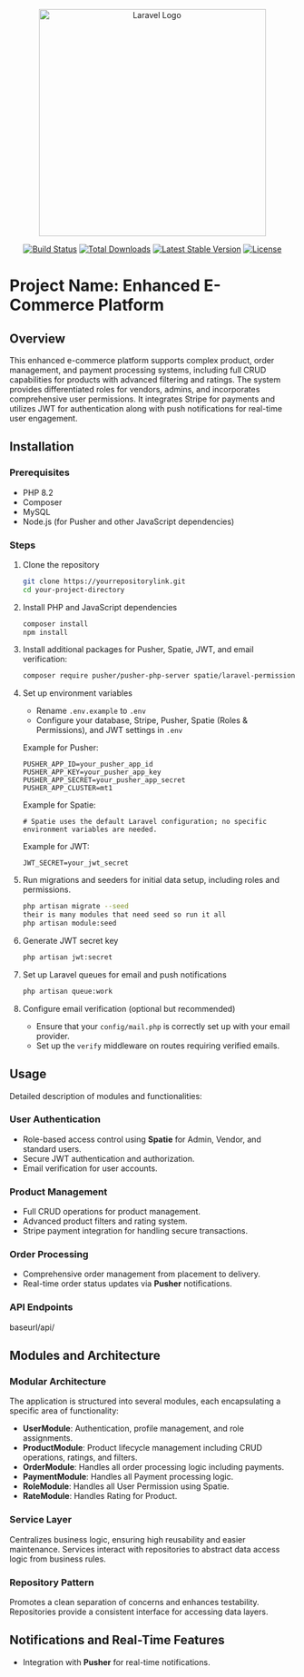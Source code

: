 <p align="center"><a href="https://laravel.com" target="_blank"><img src="https://raw.githubusercontent.com/laravel/art/master/logo-lockup/5%20SVG/2%20CMYK/1%20Full%20Color/laravel-logolockup-cmyk-red.svg" width="400" alt="Laravel Logo"></a></p>

<p align="center">
    <a href="https://github.com/laravel/framework/actions"><img src="https://github.com/laravel/framework/workflows/tests/badge.svg" alt="Build Status"></a>
    <a href="https://packagist.org/packages/laravel/framework"><img src="https://img.shields.io/packagist/dt/laravel/framework" alt="Total Downloads"></a>
    <a href="https://packagist.org/packages/laravel/framework"><img src="https://img.shields.io/packagist/v/laravel/framework" alt="Latest Stable Version"></a>
    <a href="https://packagist.org/packages/laravel/framework"><img src="https://img.shields.io/packagist/l/laravel/framework" alt="License"></a>
</p>

# Project Name: Enhanced E-Commerce Platform

## Overview

This enhanced e-commerce platform supports complex product, order management, and payment processing systems, including full CRUD capabilities for products with advanced filtering and ratings. The system provides differentiated roles for vendors, admins, and incorporates comprehensive user permissions. It integrates Stripe for payments and utilizes JWT for authentication along with push notifications for real-time user engagement.

## Installation

### Prerequisites

- PHP 8.2
- Composer
- MySQL
- Node.js (for Pusher and other JavaScript dependencies)

### Steps

1. Clone the repository
    ```bash
    git clone https://yourrepositorylink.git
    cd your-project-directory
    ```

2. Install PHP and JavaScript dependencies
    ```bash
    composer install
    npm install
    ```

3. Install additional packages for Pusher, Spatie, JWT, and email verification:
    ```bash
    composer require pusher/pusher-php-server spatie/laravel-permission tymon/jwt-auth
    ```

4. Set up environment variables
    - Rename `.env.example` to `.env`
    - Configure your database, Stripe, Pusher, Spatie (Roles & Permissions), and JWT settings in `.env`

    Example for Pusher:
    ```
    PUSHER_APP_ID=your_pusher_app_id
    PUSHER_APP_KEY=your_pusher_app_key
    PUSHER_APP_SECRET=your_pusher_app_secret
    PUSHER_APP_CLUSTER=mt1
    ```

    Example for Spatie:
    ```
    # Spatie uses the default Laravel configuration; no specific environment variables are needed.
    ```

    Example for JWT:
    ```
    JWT_SECRET=your_jwt_secret
    ```

5. Run migrations and seeders for initial data setup, including roles and permissions.
    ```bash
    php artisan migrate --seed
    their is many modules that need seed so run it all
    php artisan module:seed

    ```

6. Generate JWT secret key
    ```bash
    php artisan jwt:secret
    ```

7. Set up Laravel queues for email and push notifications
    ```bash
    php artisan queue:work
    ```

8. Configure email verification (optional but recommended)
    - Ensure that your `config/mail.php` is correctly set up with your email provider.
    - Set up the `verify` middleware on routes requiring verified emails.

## Usage

Detailed description of modules and functionalities:

### User Authentication

- Role-based access control using **Spatie** for Admin, Vendor, and standard users.
- Secure JWT authentication and authorization.
- Email verification for user accounts.

### Product Management

- Full CRUD operations for product management.
- Advanced product filters and rating system.
- Stripe payment integration for handling secure transactions.

### Order Processing

- Comprehensive order management from placement to delivery.
- Real-time order status updates via **Pusher** notifications.

### API Endpoints

baseurl/api/

## Modules and Architecture

### Modular Architecture

The application is structured into several modules, each encapsulating a specific area of functionality:

- **UserModule**: Authentication, profile management, and role assignments.
- **ProductModule**: Product lifecycle management including CRUD operations, ratings, and filters.
- **OrderModule**: Handles all order processing logic including payments.
- **PaymentModule**: Handles all Payment processing logic.
- **RoleModule**: Handles all User Permission using Spatie.
- **RateModule**: Handles Rating for Product.

### Service Layer

Centralizes business logic, ensuring high reusability and easier maintenance. Services interact with repositories to abstract data access logic from business rules.

### Repository Pattern

Promotes a clean separation of concerns and enhances testability. Repositories provide a consistent interface for accessing data layers.

## Notifications and Real-Time Features

- Integration with **Pusher** for real-time notifications.

